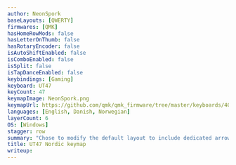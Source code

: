 ```yaml
---
author: NeonSpork
baseLayouts: [QWERTY]
firmwares: [QMK]
hasHomeRowMods: false
hasLetterOnThumb: false
hasRotaryEncoder: false
isAutoShiftEnabled: false
isComboEnabled: false
isSplit: false
isTapDanceEnabled: false
keybindings: [Gaming]
keyboard: UT47
keyCount: 47
keymapImage: NeonSpork.png
keymapUrl: https://github.com/qmk/qmk_firmware/tree/master/keyboards/40percentclub/ut47/keymaps/nordic
languages: [English, Danish, Norwegian]
layerCount: 6
OS: [Windows]
stagger: row
summary: "Chose to modify the default layout to include dedicated arrows on the bottom right. Layers 1-4 are modifiers, layer 5 is a toggle on gaming mode. Tab is dual function: Tap for Tab and hold for L3. So is enter: tap for Enter and hold for Right shift."
title: UT47 Nordic keymap
writeup: 
---
```

